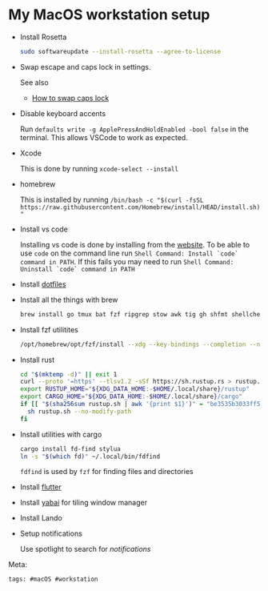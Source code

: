 # My MacOS workstation setup

- Install Rosetta

  ```bash
  sudo softwareupdate --install-rosetta --agree-to-license
  ```

- Swap escape and caps lock in settings.

  See also

  - [How to swap caps lock](../91)

- Disable keyboard accents

  Run `defaults write -g ApplePressAndHoldEnabled -bool false` in the
  terminal.  This allows VSCode to work as expected.

- Xcode

  This is done by running `xcode-select --install`

- homebrew

  This is installed by running `/bin/bash -c "$(curl -fsSL
https://raw.githubusercontent.com/Homebrew/install/HEAD/install.sh)"`

- Install vs code

  Installing vs code is done by installing from the [website]. To be
  able to use `code` on the command line run `` Shell Command: Install
`code` command in PATH ``. If this fails you may need to run `` Shell
Command: Uninstall `code` command in PATH ``

- Install [dotfiles]

- Install all the things with brew

  ```bash
  brew install go tmux bat fzf ripgrep stow awk tig gh shfmt shellcheck exa coreutils httpie
  ```

- Install fzf utilitites

  ```bash
  /opt/homebrew/opt/fzf/install --xdg --key-bindings --completion --no-update-rc
  ```

- Install rust

  ```bash
  cd "$(mktemp -d)" || exit 1
  curl --proto '=https' --tlsv1.2 -sSf https://sh.rustup.rs > rustup.sh
  export RUSTUP_HOME="${XDG_DATA_HOME:-$HOME/.local/share}/rustup"
  export CARGO_HOME="${XDG_DATA_HOME:-$HOME/.local/share}/cargo"
  if [[ "$(sha256sum rustup.sh | awk '{print $1}')" = "be3535b3033ff5e0ecc4d589a35d3656f681332f860c5fd6684859970165ddcc" ]]; then
    sh rustup.sh --no-modify-path
  fi
  ```

- Install utilities with cargo

  ```bash
  cargo install fd-find stylua
  ln -s "$(which fd)" ~/.local/bin/fdfind
  ```

  `fdfind` is used by `fzf` for finding files and directories

- Install [flutter]

- Install [yabai](../103) for tiling window manager

- Install Lando

[dotfiles]: https://github.com/jlrickert/dotfiles
[website]: https://code.visualstudio.com/
[flutter]: ../100

- Setup notifications

  Use spotlight to search for _notifications_

Meta:

    tags: #macOS #workstation
